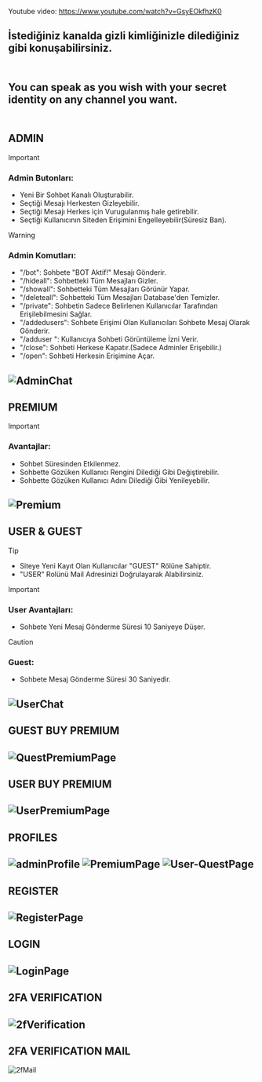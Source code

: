 Youtube video: https://www.youtube.com/watch?v=GsyEOkfhzK0

İstediğiniz kanalda gizli kimliğinizle dilediğiniz gibi konuşabilirsiniz.<br><br>
-----
You can speak as you wish with your secret identity on any channel you want.<br><br>
-----
## ADMIN
> [!IMPORTANT]
> ### Admin Butonları:
> - Yeni Bir Sohbet Kanalı Oluşturabilir.
> - Seçtiği Mesajı Herkesten Gizleyebilir.
> - Seçtiği Mesajı Herkes için  Vurugulanmış hale getirebilir.
> - Seçtiği Kullanıcının Siteden Erişimini Engelleyebilir(Süresiz Ban).

> [!WARNING]
> ### Admin Komutları:
> - "/bot": Sohbete "BOT Aktif!" Mesajı Gönderir.
> - "/hideall": Sohbetteki Tüm Mesajları Gizler.
> - "/showall": Sohbetteki Tüm Mesajları Görünür Yapar.
> - "/deleteall": Sohbetteki Tüm Mesajları Database'den Temizler.
> - "/private": Sohbetin Sadece Belirlenen Kullanıcılar Tarafından Erişilebilmesini Sağlar.
> - "/addedusers": Sohbete Erişimi Olan Kullanıcıları Sohbete Mesaj Olarak Gönderir.
> - "/adduser <username>": Kullanıcıya Sohbeti Görüntüleme İzni Verir.
> - "/close": Sohbeti Herkese Kapatır.(Sadece Adminler Erişebilir.)
> - "/open": Sohbeti Herkesin Erişimine Açar.



![AdminChat](https://github.com/user-attachments/assets/7e83c733-2270-4904-9c49-155038ec42c3)
-----
## PREMIUM
> [!IMPORTANT]
> ### Avantajlar:
> - Sohbet Süresinden Etkilenmez.
> - Sohbette Gözüken Kullanıcı Rengini Dilediği Gibi Değiştirebilir.
> - Sohbette Gözüken Kullanıcı Adını Dilediği Gibi Yenileyebilir.

![Premium](https://github.com/user-attachments/assets/14dc9c50-0c64-41a8-932e-a42123560824)
-----
## USER & GUEST
> [!TIP]
> - Siteye Yeni Kayıt Olan Kullanıcılar "GUEST" Rölüne Sahiptir. 
> - "USER" Rolünü Mail Adresinizi Doğrulayarak Alabilirsiniz.

> [!IMPORTANT]
> ### User Avantajları:
> - Sohbete Yeni Mesaj Gönderme Süresi 10 Saniyeye Düşer.

> [!CAUTION]
> ### Guest:
> - Sohbete Mesaj Gönderme Süresi 30 Saniyedir.

![UserChat](https://github.com/user-attachments/assets/8c4d50d5-4e84-49b3-b7a6-d07317bf7dc2)
-----
## GUEST BUY PREMIUM
![QuestPremiumPage](https://github.com/user-attachments/assets/032da5a6-83d6-48c5-b437-ec9ebc4af26c)
-----
## USER BUY PREMIUM
![UserPremiumPage](https://github.com/user-attachments/assets/dbee0a09-36bf-4995-b7d9-f0ebfc371603)
-----
## PROFILES
![adminProfile](https://github.com/user-attachments/assets/aa52dca2-8e14-40c4-a735-46731e5d938b)
![PremiumPage](https://github.com/user-attachments/assets/c55c66d3-538d-44e4-bd82-10c024b88cd1)
![User-QuestPage](https://github.com/user-attachments/assets/bcc93f9a-c898-4e57-8b81-2db0c81e4014)
-----
## REGISTER
![RegisterPage](https://github.com/user-attachments/assets/da5b93d5-f633-4f75-abc1-72cd8e1e5268)
-----
## LOGIN
![LoginPage](https://github.com/user-attachments/assets/a9accd49-684b-4263-80c4-5a4f18add5b8)
-----
## 2FA VERIFICATION
![2fVerification](https://github.com/user-attachments/assets/cc62fca4-572d-4724-b13c-760282f44d56)
-----
## 2FA VERIFICATION MAIL
![2fMail](https://github.com/user-attachments/assets/79583c7a-67d7-455f-a6f6-38713d31120b)
